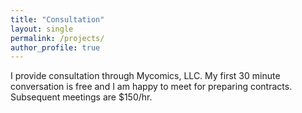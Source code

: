 ```yaml
---
title: "Consultation"
layout: single
permalink: /projects/
author_profile: true
---
```


I provide consultation through Mycomics, LLC. My first 30 minute conversation
is free and I am happy to meet for preparing contracts. Subsequent meetings are
$150/hr. 
